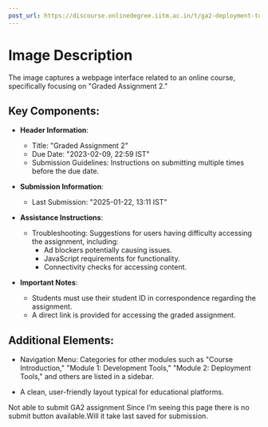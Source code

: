 ```yaml
---
post_url: https://discourse.onlinedegree.iitm.ac.in/t/ga2-deployment-tools-discussion-thread-tds-jan-2025/161120/156
---
```

# Image Description

The image captures a webpage interface related to an online course, specifically focusing on "Graded Assignment 2." 

## Key Components:

- **Header Information**:
  - Title: "Graded Assignment 2"
  - Due Date: "2023-02-09, 22:59 IST"
  - Submission Guidelines: Instructions on submitting multiple times before the due date.

- **Submission Information**:
  - Last Submission: "2025-01-22, 13:11 IST"

- **Assistance Instructions**:
  - Troubleshooting: Suggestions for users having difficulty accessing the assignment, including:
    - Ad blockers potentially causing issues.
    - JavaScript requirements for functionality.
    - Connectivity checks for accessing content.

- **Important Notes**:
  - Students must use their student ID in correspondence regarding the assignment.
  - A direct link is provided for accessing the graded assignment.

## Additional Elements:
- Navigation Menu: Categories for other modules such as "Course Introduction," "Module 1: Development Tools," "Module 2: Deployment Tools," and others are listed in a sidebar. 

- A clean, user-friendly layout typical for educational platforms.

  
Not able to submit GA2 assignment Since I’m seeing this page there is no submit button available.Will it take last saved for submission.